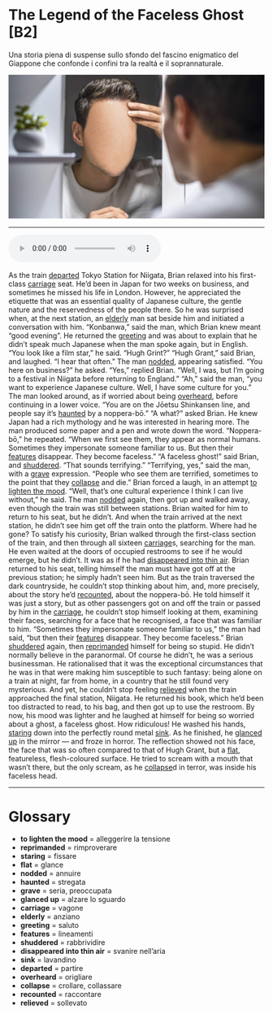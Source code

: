 # The Legend of the Faceless Ghost   [B2]

Una storia piena di suspense sullo sfondo del fascino enigmatico del Giappone che confonde i confini tra la realtá e il soprannaturale.

![](The%20Legend%20of%20the%20Faceless%20Ghost.jpg)

--------------

<div>
<audio controls autoplay>
    <source src="https:/raw.githubusercontent.com/dartie/knowledge-base/main/English/SpeakUp/2023-10/The%20Legend%20of%20the%20Faceless%20Ghost.mp3" type="audio/mpeg">
</audio>
</div>


As the train [departed](## "partire") Tokyo Station for Niigata, Brian relaxed into his first-class [carriage](## "vagone") seat. He’d been in Japan for two weeks on business, and sometimes he missed his life in London. However, he appreciated the etiquette that was an essential quality of Japanese culture, the gentle nature and the reservedness of the people there. So he was surprised when, at the next station, an [elderly](## "anziano") man sat beside him and initiated a conversation with him.
“Konbanwa,” said the man, which Brian knew meant “good evening”.
He returned the [greeting](## "saluto") and was about to explain that he didn’t speak much Japanese when the man spoke again, but in English.
“You look like a film star,” he said. “Hugh Grint?”
“Hugh Grant,” said Brian, and laughed. “I hear that often.”
The man [nodded](## "annuire"), appearing satisfied. “You here on business?” he asked.
“Yes,” replied Brian. “Well, I was, but I’m going to a festival in Niigata before returning to England.”
“Ah,” said the man, “you want to experience Japanese culture. Well, I have some culture for you.” The man looked around, as if worried about being [overheard](## "origliare"), before continuing in a lower voice. “You are on the Jōetsu Shinkansen line, and people say it’s [haunted](## "stregata") by a noppera-bō.”
“A what?” asked Brian. He knew Japan had a rich mythology and he was interested in hearing more.
The man produced some paper and a pen and wrote down the word. “Noppera-bō,” he repeated. “When we first see them, they appear as normal humans. Sometimes they impersonate someone familiar to us. But then their [features](## "lineamenti") disappear. They become faceless.”
“A faceless ghost!” said Brian, and [shuddered](## "rabbrividire"). “That sounds terrifying.”
“Terrifying, yes,” said the man, with a [grave](## "seria, preoccupata") expression. “People who see them are terrified, sometimes to the point that they [collapse](## "crollare, collassare") and die.”
Brian forced a laugh, in an attempt [to lighten the mood](## "alleggerire la tensione"). “Well, that’s one cultural experience I think I can live without,” he said.
The man [nodded](## "annuire") again, then got up and walked away, even though the train was still between stations. Brian waited for him to return to his seat, but he didn’t. And when the train arrived at the next station, he didn’t see him get off the train onto the platform. Where had he gone?
To satisfy his curiosity, Brian walked through the first-class section of the train, and then through all sixteen [carriage](## "vagone")s, searching for the man. He even waited at the doors of occupied restrooms to see if he would emerge, but he didn’t. It was as if he had [disappeared into thin air](## "svanire nell’aria").
Brian returned to his seat, telling himself the man must have got off at the previous station; he simply hadn’t seen him. But as the train traversed the dark countryside, he couldn’t stop thinking about him, and, more precisely, about the story he’d [recounted](## "raccontare"), about the noppera-bō.
He told himself it was just a story, but as other passengers got on and off the train or passed by him in the [carriage](## "vagone"), he couldn’t stop himself looking at them, examining their faces, searching for a face that he recognised, a face that was familiar to him.
“Sometimes they impersonate someone familiar to us,” the man had said, “but then their [features](## "lineamenti") disappear. They become faceless.”
Brian [shuddered](## "rabbrividire") again, then [reprimanded](## "rimproverare") himself for being so stupid. He didn’t normally believe in the paranormal. Of course he didn’t, he was a serious businessman. He rationalised that it was the exceptional circumstances that he was in that were making him susceptible to such fantasy: being alone on a train at night, far from home, in a country that he still found very mysterious.
And yet, he couldn’t stop feeling [relieved](## "sollevato") when the train approached the final station, Niigata.
He returned his book, which he’d been too distracted to read, to his bag, and then got up to use the restroom. By now, his mood was lighter and he laughed at himself for being so worried about a ghost, a faceless ghost. How ridiculous!
He washed his hands, [staring](## "fissare") down into the perfectly round metal [sink](## "lavandino").
As he finished, he [glanced up](## "alzare lo sguardo") in the mirror — and froze in horror. The reflection showed not his face, the face that was so often compared to that of Hugh Grant, but a [flat](## "glance"), featureless, flesh-coloured surface. He tried to scream with a mouth that wasn’t there, but the only scream, as he [collapse](## "crollare, collassare")d in terror, was inside his faceless head.

--------------

<div style = "display:block; clear:both; page-break-after:always;"></div>

# Glossary
* **to lighten the mood** = alleggerire la tensione
* **reprimanded** = rimproverare
* **staring** = fissare
* **flat** = glance
* **nodded** = annuire
* **haunted** = stregata
* **grave** = seria, preoccupata
* **glanced up** = alzare lo sguardo
* **carriage** = vagone
* **elderly** = anziano
* **greeting** = saluto
* **features** = lineamenti
* **shuddered** = rabbrividire
* **disappeared into thin air** = svanire nell’aria
* **sink** = lavandino
* **departed** = partire
* **overheard** = origliare
* **collapse** = crollare, collassare
* **recounted** = raccontare
* **relieved** = sollevato
